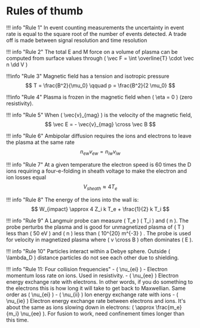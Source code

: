 # Rules of thumb


!!! info "Rule 1"
    In event counting measurements the uncertainty in event rate is equal to the square root of the number of events detected. A trade off is made between signal resolution and time resolution

!!! info "Rule 2"
    The total E and M force on a volume of plasma can be computed from surface values through \( \vec F = \int \overline{T} \cdot \vec n \dd V \) 


!!!info "Rule 3"
    Magnetic field has a tension and isotropic pressure
    $$
    T = \frac{B^2}{\mu_0} \qquad p = \frac{B^2}{2 \mu_0}
    $$


!!!info "Rule 4"
    Plasma is frozen in the magnetic field when \( \eta = 0 \) (zero resistivity). 

!!! info "Rule 5"
    When \( \vec{v}_{mag} \) is the velocity of the magnetic field,
    $$
    \vec E = - \vec{v}_{mag} \cross \vec B
    $$

!!! info "Rule 6"
    Ambipolar diffusion requires the ions and electrons to leave the plasma at the same rate
    $$
    n_{ew} v_{ew} = n_{iw} v_{iw}
    $$

!!! info "Rule 7"
    At a given temperature the electron speed is 60 times the D ions requiring a four-e-folding in sheath voltage to make the electron and ion losses equal
    $$
    V_{sheath} \approx 4 T_e
    $$

!!! info "Rule 8"
    The energy of the ions into the wall is:
    $$
    W_{impact} \approx 4 Z_i k T_e + \frac{1}{2} k T_i
    $$


!!! info "Rule 9"
    A Langmuir probe can measure \( T_e \) \( T_i \) and \( n \). The probe perturbs the plasma and is good for unmagnetized plasma of \( T \) less than \( 50 eV \) and \( n \) less than \( 10^{20} m^{-3} \) . The probe is used for velocity in magnetized plasma where \( v \cross B \) often dominates \( E \).

!!! info "Rule 10"
    Particles interact within a Debye sphere. Outside \( \lambda_D \) distance particles do not see each other due to shielding.

!!! info "Rule 11: Four collision frequencies"
    - \( \nu_{ei} \) - Electron momentum loss rate on ions. Used in resistivity.
    - \( \nu_{ee} \) Electron energy exchange rate with electrons. In other words, if you do something to the electrons this is how long it will take to get back to Maxwellian. Same order as \( \nu_{ei} \) 
    - \( \nu_{ii} \) Ion energy exchange rate with ions
    - \( \nu_{ie} \) Electron energy exchange rate between electrons and ions. It's about the same as ions slowing down in electrons: \( \approx \frac{m_e}{m_i} \nu_{ee} \). For fusion to work, need confinement times longer than this time.
